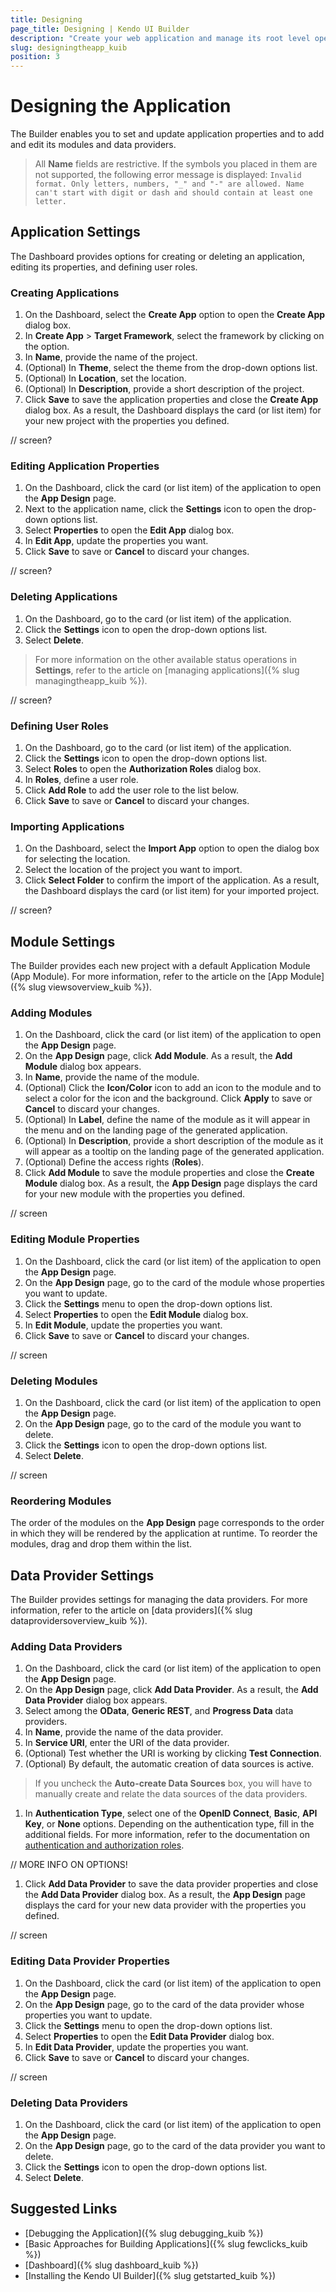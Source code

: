 ```yaml
---
title: Designing
page_title: Designing | Kendo UI Builder
description: "Create your web application and manage its root level operation from the App Design page which is provided by the Kendo UI Builder."
slug: designingtheapp_kuib
position: 3
---
```


# Designing the Application

The Builder enables you to set and update application properties and to add and edit its modules and data providers.

> All **Name** fields are restrictive. If the symbols you placed in them are not supported, the following error message is displayed: `Invalid format. Only letters, numbers, "_" and "-" are allowed. Name can't start with digit or dash and should contain at least one letter.`

## Application Settings

The Dashboard provides options for creating or deleting an application, editing its properties, and defining user roles.

### Creating Applications

1. On the Dashboard, select the **Create App** option to open the **Create App** dialog box.
1. In **Create App** > **Target Framework**, select the framework by clicking on the option.
1. In **Name**, provide the name of the project.
1. (Optional) In **Theme**, select the theme from the drop-down options list.
1. (Optional) In **Location**, set the location.
1. (Optional) In **Description**, provide a short description of the project.
1. Click **Save** to save the application properties and close the **Create App** dialog box. As a result, the Dashboard displays the card (or list item) for your new project with the properties you defined.

// screen?

### Editing Application Properties

1. On the Dashboard, click the card (or list item) of the application to open the **App Design** page.
1. Next to the application name, click the **Settings** icon to open the drop-down options list.
1. Select **Properties** to open the **Edit App** dialog box.
1. In **Edit App**, update the properties you want.
1. Click **Save** to save or **Cancel** to discard your changes.

// screen?

### Deleting Applications

1. On the Dashboard, go to the card (or list item) of the application.
1. Click the **Settings** icon to open the drop-down options list.
1. Select **Delete**.

> For more information on the other available status operations in **Settings**, refer to the article on [managing applications]({% slug managingtheapp_kuib %}).

// screen?

### Defining User Roles

1. On the Dashboard, go to the card (or list item) of the application.
1. Click the **Settings** icon to open the drop-down options list.
1. Select **Roles** to open the **Authorization Roles** dialog box.
1. In **Roles**, define a user role.
1. Click **Add Role** to add the user role to the list below.
1. Click **Save** to save or **Cancel** to discard your changes.

### Importing Applications

1. On the Dashboard, select the **Import App** option to open the dialog box for selecting the location.
1. Select the location of the project you want to import.
1. Click **Select Folder** to confirm the import of the application. As a result, the Dashboard displays the card (or list item) for your imported project.

// screen?

## Module Settings

The Builder provides each new project with a default Application Module (App Module). For more information, refer to the article on the [App Module]({% slug viewsoverview_kuib %}).

### Adding Modules

1. On the Dashboard, click the card (or list item) of the application to open the **App Design** page.
1. On the **App Design** page, click **Add Module**. As a result, the **Add Module** dialog box appears.
1. In **Name**, provide the name of the module.
1. (Optional) Click the **Icon/Color** icon to add an icon to the module and to select a color for the icon and the background. Click **Apply** to save or **Cancel** to discard your changes.
1. (Optional) In **Label**, define the name of the module as it will appear in the menu and on the landing page of the generated application.
1. (Optional) In **Description**, provide a short description of the module as it will appear as a tooltip on the landing page of the generated application.
1. (Optional) Define the access rights (**Roles**).
1. Click **Add Module** to save the module properties and close the **Create Module** dialog box. As a result, the **App Design** page displays the card for your new module with the properties you defined.

// screen

### Editing Module Properties

1. On the Dashboard, click the card (or list item) of the application to open the **App Design** page.
1. On the **App  Design** page, go to the card of the module whose properties you want to update.
1. Click the **Settings** menu to open the drop-down options list.
1. Select **Properties** to open the **Edit Module** dialog box.
1. In **Edit Module**, update the properties you want.
1. Click **Save** to save or **Cancel** to discard your changes.

// screen

### Deleting Modules

1. On the Dashboard, click the card (or list item) of the application to open the **App Design** page.
1. On the **App Design** page, go to the card of the module you want to delete.
1. Click the **Settings** icon to open the drop-down options list.
1. Select **Delete**.

// screen

### Reordering Modules

The order of the modules on the **App Design** page corresponds to the order in which they will be rendered by the application at runtime. To reorder the modules, drag and drop them within the list.

## Data Provider Settings

The Builder provides settings for managing the data providers. For more information, refer to the article on [data providers]({% slug dataprovidersoverview_kuib %}).

### Adding Data Providers

1. On the Dashboard, click the card (or list item) of the application to open the **App Design** page.
1. On the **App Design** page, click **Add Data Provider**. As a result, the **Add Data Provider** dialog box appears.
1. Select among the **OData**, **Generic REST**, and **Progress Data** data providers.
1. In **Name**, provide the name of the data provider.
1. In **Service URI**, enter the URI of the data provider.
1. (Optional) Test whether the URI is working by clicking **Test Connection**.
1. (Optional) By default, the automatic creation of data sources is active.

  > If you uncheck the **Auto-create Data Sources** box, you will have to manually create and relate the data sources of the data providers.    

1. In **Authentication Type**, select one of the **OpenID Connect**, **Basic**, **API Key**, or **None** options. Depending on the authentication type, fill in the additional fields. For more information, refer to the documentation on [authentication and authorization roles]().

// MORE INFO ON OPTIONS!

1. Click **Add Data Provider** to save the data provider properties and close the **Add Data Provider** dialog box. As a result, the **App Design** page displays the card for your new data provider with the properties you defined.

// screen

### Editing Data Provider Properties

1. On the Dashboard, click the card (or list item) of the application to open the **App Design** page.
1. On the **App Design** page, go to the card of the data provider whose properties you want to update.
1. Click the **Settings** menu to open the drop-down options list.
1. Select **Properties** to open the **Edit Data Provider** dialog box.
1. In **Edit Data Provider**, update the properties you want.
1. Click **Save** to save or **Cancel** to discard your changes.

// screen

### Deleting Data Providers

1. On the Dashboard, click the card (or list item) of the application to open the **App Design** page.
1. On the **App Design** page, go to the card of the data provider you want to delete.
1. Click the **Settings** icon to open the drop-down options list.
1. Select **Delete**.

## Suggested Links

* [Debugging the Application]({% slug debugging_kuib %})
* [Basic Approaches for Building Applications]({% slug fewclicks_kuib %})
* [Dashboard]({% slug dashboard_kuib %})
* [Installing the Kendo UI Builder]({% slug getstarted_kuib %})
